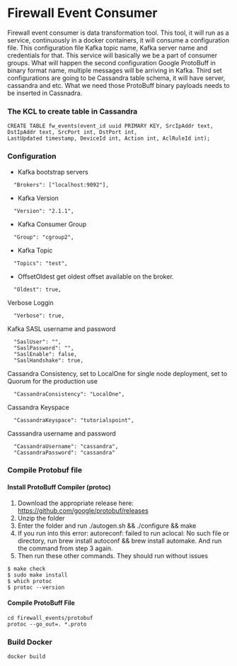 # Firewall Event Consumer

Firewall event consumer is data transformation tool. This tool, it will run as a service, continuously in a docker containers, it will consume a configuration file. This configuration file Kafka topic name, Kafka server name and credentials for that. This service will basically we be a part of consumer groups. What will happen the second configuration Google ProtoBuff in binary format name, multiple messages will be arriving in Kafka. 
Third set configurations are going to be Cassandra table schema, it will  have server, cassandra and etc. What we need those ProtoBuff binary payloads needs to be inserted in Cassnadra.

### The KCL to create table in Cassandra
```
CREATE TABLE fw_events(event_id uuid PRIMARY KEY, SrcIpAddr text, 
DstIpAddr text, SrcPort int, DstPort int, 
LastUpdated timestamp, DeviceId int, Action int, AclRuleId int);
```

### Configuration
- Kafka bootstrap servers

```
  "Brokers": ["localhost:9092"],
```  

- Kafka Version

```
  "Version": "2.1.1",
```

- Kafka Consumer Group

```
  "Group": "cgroup2",
```

- Kafka Topic

```  
  "Topics": "test",
```

- OffsetOldest get oldest offset available on the broker.

```  
  "Oldest": true,
```  

Verbose Loggin

```
  "Verbose": true,
```

Kafka SASL username and password  

```
  "SaslUser": "",
  "SaslPassword": "",  
  "SaslEnable": false,  
  "SaslHandshake": true,
``` 

Cassandra Consistency, set to LocalOne for single node deployment, set to Quorum for the production use

``` 
  "CassandraConsistency": "LocalOne",
```

Cassandra Keyspace

```  
  "CassandraKeyspace": "tutorialspoint",
```  

Casssandra username and password

```
  "CassandraUsername": "cassandra",
  "CassandraPassword": "cassandra"
```

### Compile Protobuf file

#### Install ProtoBuff Compiler (protoc)
1. Download the appropriate release here: https://github.com/google/protobuf/releases
2. Unzip the folder
3. Enter the folder and run ./autogen.sh && ./configure && make
4. If you run into this error: autoreconf: failed to run aclocal: No such file or directory, run brew 	install autoconf && brew install automake. And run the command from step 3 again.
5. Then run these other commands. They should run without issues

```
$ make check
$ sudo make install
$ which protoc
$ protoc --version
```

#### Compile ProtoBuff File

```
cd firewall_events/protobuf
protoc --go_out=. *.proto
```

### Build Docker

```
docker build
```	